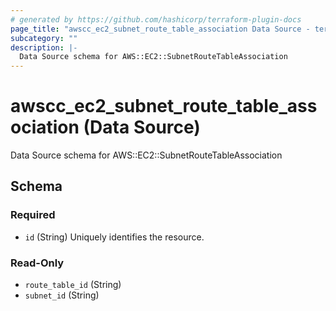 ```yaml
---
# generated by https://github.com/hashicorp/terraform-plugin-docs
page_title: "awscc_ec2_subnet_route_table_association Data Source - terraform-provider-awscc"
subcategory: ""
description: |-
  Data Source schema for AWS::EC2::SubnetRouteTableAssociation
---
```


# awscc_ec2_subnet_route_table_association (Data Source)

Data Source schema for AWS::EC2::SubnetRouteTableAssociation



<!-- schema generated by tfplugindocs -->
## Schema

### Required

- `id` (String) Uniquely identifies the resource.

### Read-Only

- `route_table_id` (String)
- `subnet_id` (String)
